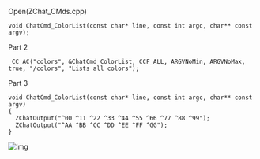 Open(ZChat_CMds.cpp) <br>

    void ChatCmd_ColorList(const char* line, const int argc, char** const argv);

Part 2


	_CC_AC("colors", &ChatCmd_ColorList, CCF_ALL, ARGVNoMin, ARGVNoMax, true, "/colors", "Lists all colors");


Part 3


    void ChatCmd_ColorList(const char* line, const int argc, char** const argv)
    {
      ZChatOutput("^00 ^11 ^22 ^33 ^44 ^55 ^66 ^77 ^88 ^99");
      ZChatOutput("^AA ^BB ^CC ^DD ^EE ^FF ^GG");
    }


![img](https://i.imgur.com/dZ5nksV.png)
